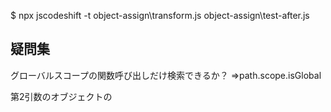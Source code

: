 
$ npx jscodeshift -t object-assign\transform.js object-assign\test-after.js

## 疑問集

グローバルスコープの関数呼び出しだけ検索できるか？
⇒path.scope.isGlobal

第2引数のオブジェクトの
